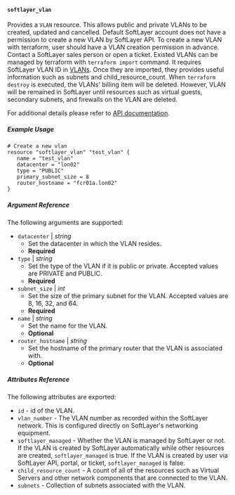 #### `softlayer_vlan`

Provides a `VLAN` resource. This allows public and private VLANs to be created, updated and cancelled. Default SoftLayer account does not have a permission to create a new VLAN by SoftLayer API. To create a new VLAN with 
terraform, user should have a VLAN creation permission in advance. Contact a SoftLayer sales person or open a ticket.
Existed VLANs can be managed by terraform with `terraform import` command. It requires SoftLayer VLAN ID in [VLANs](https://control.softlayer.com/network/vlans). 
Once they are imported, they provides useful information such as subnets and child_resource_count. When `terraform destroy`
is executed, the VLANs' billing item will be deleted. However, VLAN will be remained in SoftLayer until resources such as 
virtual guests, secondary subnets, and firewalls on the VLAN are deleted. 

For additional details please refer to [API documentation](http://sldn.softlayer.com/reference/datatypes/SoftLayer_Network_Vlan).

##### Example Usage

```hcl
# Create a new vlan
resource "softlayer_vlan" "test_vlan" {
   name = "test_vlan"
   datacenter = "lon02"
   type = "PUBLIC"
   primary_subnet_size = 8
   router_hostname = "fcr01a.lon02"
}
```

##### Argument Reference

The following arguments are supported:

* `datacenter` | *string*
    * Set the datacenter in which the VLAN resides.
    * **Required**
* `type` | *string*
    * Set the type of the VLAN if it is public or private. Accepted values are PRIVATE and PUBLIC.
    * **Required**
* `subnet_size` | *int*
    * Set the size of the primary subnet for the VLAN. Accepted values are 8, 16, 32, and 64.
    * **Required** 
* `name` | *string*
    * Set the name for the VLAN.
    * **Optional**
* `router_hostname` | *string*
    * Set the hostname of the primary router that the VLAN is associated with.
    * **Optional**

##### Attributes Reference

The following attributes are exported:

* `id` - id of the VLAN.
* `vlan_number` - The VLAN number as recorded within the SoftLayer network. This is configured directly on SoftLayer's networking equipment.
* `softlayer_managed` - Whether the VLAN is managed by SoftLayer or not. If the VLAN is created by SoftLayer automatically while other
 resources are created, `softlayer_managed` is true. If the VLAN is created by user via SoftLayer API, portal, or ticket, `softlayer_managed`
 is false.
* `child_resource_count` - A count of all of the resources such as Virtual Servers and other network components that are connected to the VLAN. 
* `subnets` - Collection of subnets associated with the VLAN.
